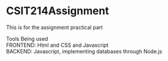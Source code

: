 # CSIT214Assignment
This is for the assignment practical part

Tools Being used\
FRONTEND: Html and CSS and Javascript\
BACKEND: Javascript, implementing databases through Node.js
